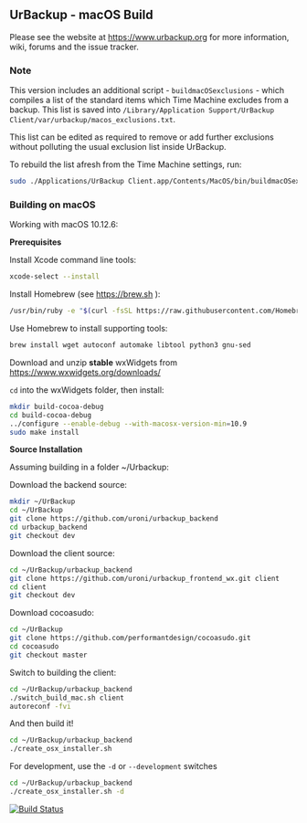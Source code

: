 ## UrBackup - macOS Build

Please see the website at https://www.urbackup.org for more information, wiki, forums and the issue tracker.

### Note

This version includes an additional script - `buildmacOSexclusions` - which compiles a list
of the standard items which Time Machine excludes from a backup. This list is saved into
`/Library/Application Support/UrBackup Client/var/urbackup/macos_exclusions.txt`.

This list can be edited as required to remove or add further exclusions without polluting the
usual exclusion list inside UrBackup.

To rebuild the list afresh from the Time Machine settings, run:
```bash
sudo ./Applications/UrBackup Client.app/Contents/MacOS/bin/buildmacOSexclusions --force
```


### Building on macOS

Working with macOS 10.12.6:

**Prerequisites**

Install Xcode command line tools:
```bash
xcode-select --install
```

Install Homebrew (see https://brew.sh ):
```bash
/usr/bin/ruby -e "$(curl -fsSL https://raw.githubusercontent.com/Homebrew/install/master/install)"
```

Use Homebrew to install supporting tools:
```bash
brew install wget autoconf automake libtool python3 gnu-sed
```

Download and unzip **stable** wxWidgets from https://www.wxwidgets.org/downloads/

`cd` into the wxWidgets folder, then install:
```bash
mkdir build-cocoa-debug
cd build-cocoa-debug
../configure --enable-debug --with-macosx-version-min=10.9
sudo make install
```

**Source Installation**

Assuming building in a folder ~/Urbackup:

Download the backend source:
```bash
mkdir ~/UrBackup
cd ~/UrBackup
git clone https://github.com/uroni/urbackup_backend
cd urbackup_backend
git checkout dev
```

Download the client source:
```bash
cd ~/UrBackup/urbackup_backend
git clone https://github.com/uroni/urbackup_frontend_wx.git client
cd client
git checkout dev
```

Download cocoasudo:
```bash
cd ~/UrBackup
git clone https://github.com/performantdesign/cocoasudo.git
cd cocoasudo
git checkout master
```

Switch to building the client:
```bash
cd ~/UrBackup/urbackup_backend
./switch_build_mac.sh client
autoreconf -fvi
```

And then build it!
```bash
cd ~/UrBackup/urbackup_backend
./create_osx_installer.sh
```

For development, use the `-d` or `--development` switches
```bash
cd ~/UrBackup/urbackup_backend
./create_osx_installer.sh -d
```


[![Build Status](https://travis-ci.org/uroni/urbackup_backend.svg?branch=dev)](https://travis-ci.org/uroni/urbackup_backend)
